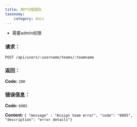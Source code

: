 ```yaml
---
title: 用户分配团队
taxonomy:
    category: docs
---
```


- 需要admin权限

### 请求：

    POST /api/users/:username/teams/:teamname

### 返回：

**Code:** `200`

### 错误信息：

**Code:** `6005`

**Content:** `{ "message" : "Assign team error", "code": "6005", "description": "error details"}`
